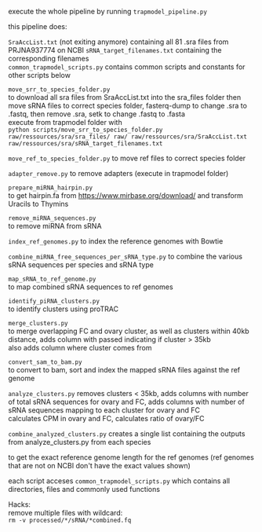 execute the whole pipeline by running ```trapmodel_pipeline.py``` 



this pipeline does:  

```SraAccList.txt``` (not exiting anymore) containing all 81 .sra files from PRJNA937774 on NCBI
```sRNA_target_filenames.txt``` containing the corresponding filenames  
```common_trapmodel_scripts.py``` contains common scripts and constants for other scripts below  

```move_srr_to_species_folder.py```  
to download all sra files from SraAccList.txt into the sra_files folder
then move sRNA files to correct species folder, fasterq-dump to change .sra to .fastq, then remove .sra, setk to change .fastq to .fasta  
execute from trapmodel folder with  
```python scripts/move_srr_to_species_folder.py raw/ressources/sra/sra_files/ raw/ raw/ressources/sra/SraAccList.txt raw/ressources/sra/sRNA_target_filenames.txt```

```move_ref_to_species_folder.py``` 
to move ref files to correct species folder

```adapter_remove.py``` 
to remove adapters (execute in trapmodel folder)  

```prepare_miRNA_hairpin.py```  
to get hairpin.fa from https://www.mirbase.org/download/ and transform Uracils to Thymins  

```remove_miRNA_sequences.py```  
to remove miRNA from sRNA  

```index_ref_genomes.py``` 
to index the reference genomes with Bowtie  

```combine_miRNA_free_sequences_per_sRNA_type.py``` 
to combine the various sRNA sequences per species and sRNA type  

```map_sRNA_to_ref_genome.py```  
to map combined sRNA sequences to ref genomes  

```identify_piRNA_clusters.py```  
to identify clusters using proTRAC  

```merge_clusters.py```  
to merge overlapping FC and ovary cluster, as well as clusters within 40kb distance, adds column with passed indicating if cluster > 35kb  
also adds column where cluster comes from  

```convert_sam_to_bam.py```  
to convert to bam, sort and index the mapped sRNA files against the ref genome  

```analyze_clusters.py``` 
removes clusters < 35kb, adds columns with number of total sRNA sequences for ovary and FC, adds columns with number of sRNA sequences mapping to each cluster for ovary and FC  
calculates CPM in ovary and FC, calculates ratio of ovary/FC  

```combine_analyzed_clusters.py``` 
creates a single list containing the outputs from analyze_clusters.py from each species  

to get the exact reference genome length for the ref genomes (ref genomes that are not on NCBI don't have the exact values shown)  

each script acceses ```common_trapmodel_scripts.py``` which contains all directories, files and commonly used functions  


Hacks:   
remove multiple files with wildcard:   
```rm -v processed/*/sRNA/*combined.fq```
